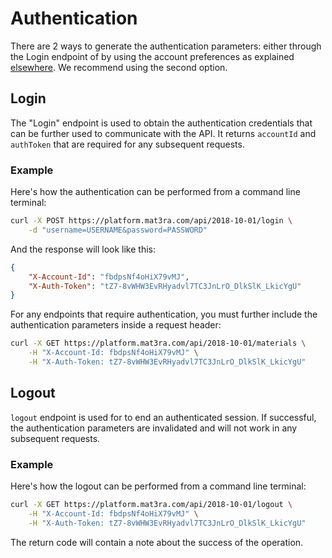 # Authentication

There are 2 ways to generate the authentication parameters: either through the Login endpoint of by using the account preferences as explained [elsewhere](../accounts/ui/preferences/api.md). We recommend using the second option.

## Login

The "Login" endpoint is used to obtain the authentication credentials that can be further used to communicate with the API. It returns `accountId` and `authToken` that are required for any subsequent requests.

### Example

Here's how the authentication can be performed from a command line terminal:

```bash
curl -X POST https://platform.mat3ra.com/api/2018-10-01/login \
    -d "username=USERNAME&password=PASSWORD"
```

And the response will look like this:

```json
{
    "X-Account-Id": "fbdpsNf4oHiX79vMJ",
    "X-Auth-Token": "tZ7-8vWHW3EvRHyadvl7TC3JnLrO_DlkSlK_LkicYgU"
}
```

For any endpoints that require authentication, you must further include the authentication parameters inside a request header:

```bash
curl -X GET https://platform.mat3ra.com/api/2018-10-01/materials \
    -H "X-Account-Id: fbdpsNf4oHiX79vMJ" \
    -H "X-Auth-Token: tZ7-8vWHW3EvRHyadvl7TC3JnLrO_DlkSlK_LkicYgU"
```

## Logout

`logout` endpoint is used for to end an authenticated session. If successful, the authentication parameters are invalidated and will not work in any subsequent requests.

### Example

Here's how the logout can be performed from a command line terminal:

```bash
curl -X GET https://platform.mat3ra.com/api/2018-10-01/logout \
    -H "X-Account-Id: fbdpsNf4oHiX79vMJ" \
    -H "X-Auth-Token: tZ7-8vWHW3EvRHyadvl7TC3JnLrO_DlkSlK_LkicYgU"
```

The return code will contain a note about the success of the operation.
